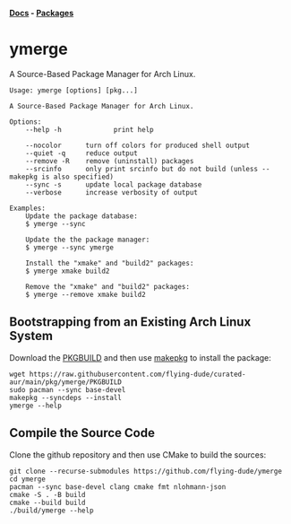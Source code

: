 **[Docs](docs/README.md) - [Packages](https://github.com/flying-dude/curated-aur)**

# ymerge

A Source-Based Package Manager for Arch Linux.

```
Usage: ymerge [options] [pkg...]

A Source-Based Package Manager for Arch Linux.

Options:
    --help -h             print help

    --nocolor      turn off colors for produced shell output
    --quiet -q     reduce output
    --remove -R    remove (uninstall) packages
    --srcinfo      only print srcinfo but do not build (unless --makepkg is also specified)
    --sync -s      update local package database
    --verbose      increase verbosity of output

Examples:
    Update the package database:
    $ ymerge --sync

    Update the the package manager:
    $ ymerge --sync ymerge

    Install the "xmake" and "build2" packages:
    $ ymerge xmake build2

    Remove the "xmake" and "build2" packages:
    $ ymerge --remove xmake build2
```

## Bootstrapping from an Existing Arch Linux System

Download the
[PKGBUILD](https://github.com/flying-dude/curated-aur/blob/main/pkg/ymerge/PKGBUILD)
and then use
[makepkg](https://wiki.archlinux.org/title/Makepkg)
to install the package:

```
wget https://raw.githubusercontent.com/flying-dude/curated-aur/main/pkg/ymerge/PKGBUILD
sudo pacman --sync base-devel
makepkg --syncdeps --install
ymerge --help
```

## Compile the Source Code

Clone the github repository and then use CMake to build the sources:

```
git clone --recurse-submodules https://github.com/flying-dude/ymerge
cd ymerge
pacman --sync base-devel clang cmake fmt nlohmann-json
cmake -S . -B build
cmake --build build
./build/ymerge --help
```
